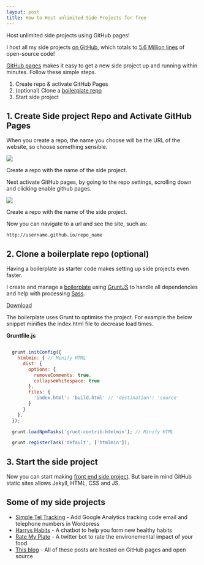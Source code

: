 ```yaml
---
layout: post
title: How to Host unlimited Side Projects for free
---
```


<div class="message">
Host unlimited side projects using GitHub pages!
</div>

I host all my side projects [on GitHub](//github.com/harrymt), which totals to [5.6 Million lines](/blog/2017/10/28/five-million.html) of open-source code!

<a href="//github.com/pages">GitHub pages</a> makes it easy to get a new side project up and running within minutes. Follow these simple steps.

1. Create repo & activate GitHub Pages
2. (optional) Clone a <a href="//github.com/harrymt/grunt-boilerplate">boilerplate repo</a>
3. Start side project

## 1. Create Side project Repo and Activate GitHub Pages

When you create a repo, the name you choose will be the URL of the website, so choose something sensible.

<img src="{{ site.baseurl }}/img/create-github-repo.png">
<p class="img-caption">Create a repo with the name of the side project.</p>

Next activate GitHub pages, by going to the repo settings, scrolling down and clicking enable github pages.

<img src="{{ site.baseurl }}/img/activate-github-pages.png">
<p class="img-caption">Create a repo with the name of the side project.</p>

Now you can navigate to a url and see the site, such as:

```
http://username.github.io/repo_name
```

## 2. Clone a boilerplate repo (optional)

Having a boilerplate as starter code makes setting up side projects even faster.

I create and manage a <a href="//github.com/harrymt/grunt-boilerplate">boilerplate</a> using <a href="//gruntjs.com">GruntJS</a> to handle all dependencies and help with processing <a href="//http://sass-lang.com">Sass</a>.


<a class="button button-huge" href="//github.com/harrymt/grunt-boilerplate">Download</a>

The boilerplate uses Grunt to optimise the project. For example the below snippet minifies the index.html file to decrease load times.

**Gruntfile.js**

```javascript

  grunt.initConfig({
    htmlmin: { // Minify HTML
      dist: {
        options: {
          removeComments: true,
          collapseWhitespace: true
        },
        files: {
          'index.html': 'build.html' // 'destination': 'source'
        }
      }
    },
  });

  grunt.loadNpmTasks('grunt-contrib-htmlmin'); // Minify HTML

  grunt.registerTask('default', ['htmlmin']);

```


## 3. Start the side project

Now you can start making <a href="//github.com/harrymt/mark">front end side project</a>. But bare in mind GitHub static sites allows Jekyll, HTML, CSS and JS.

## Some of my side projects

- [Simple Tel Tracking](/blog/2017/11/10/add-google-analytics-code-to-tel-links-wordpress.html) - Add Google Analytics tracking code email and telephone numbers in Wordpress
- [Harrys Habits](//github.com/harrymt/harryshabits) - A chatbot to help you form new healthy habits
- [Rate My Plate](//github.com/harrymt/rate-my-plate) - A twitter bot to rate the environemental impact of your food
- [This blog](//github.com/harrymt/blog) - All of these posts are hosted on GitHub pages and open source
